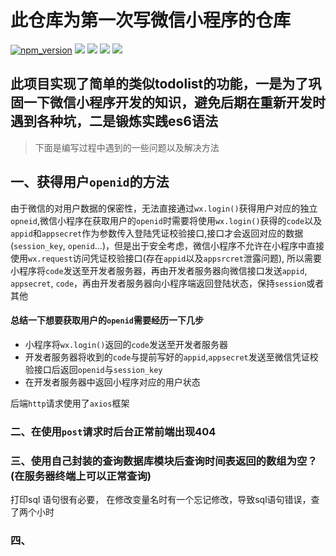# 此仓库为第一次写微信小程序的仓库

[![npm_version](https://img.shields.io/badge/npm-6.13.4-orange)](https://www.npmjs.com/)    ![](https://img.shields.io/badge/pm2-4.2.3-brightgreen)    ![](https://img.shields.io/badge/node-v12.15.0-blue)    ![](https://img.shields.io/badge/weChat-v1.03-green)     ![](https://img.shields.io/badge/nginx-1.6.1-brightgreen)

## 此项目实现了简单的类似todolist的功能，一是为了巩固一下微信小程序开发的知识，避免后期在重新开发时遇到各种坑，二是锻炼实践es6语法

> 下面是编写过程中遇到的一些问题以及解决方法
## 一、获得用户`openid`的方法

由于微信的对用户数据的保密性，无法直接通过`wx.login()`获得用户对应的独立`opneid`,微信小程序在获取用户的`openid`时需要将使用`wx.login()`获得的`code`以及`appid`和`appsecret`作为参数传入登陆凭证校验接口,接口才会返回对应的数据(`session_key`, `openid`...)，但是出于安全考虑，微信小程序不允许在小程序中直接使用`wx.request`访问凭证校验接口(存在`appid`以及`appsrcret`泄露问题), 所以需要小程序将`code`发送至开发者服务器，再由开发者服务器向微信接口发送`appid`, `appsecret`, `code`，再由开发者服务器向小程序端返回登陆状态，保持`session`或者其他

#### 总结一下想要获取用户的`openid`需要经历一下几步

 - 小程序将`wx.login()`返回的`code`发送至开发者服务器
 - 开发者服务器将收到的`code`与提前写好的`appid`,`appsecret`发送至微信凭证校验接口后返回`openid`与`session_key`
- 在开发者服务器中返回小程序对应的用户状态

后端`http`请求使用了`axios`框架



### 二、在使用`post`请求时后台正常前端出现404



### 三、使用自己封装的查询数据库模块后查询时间表返回的数组为空？(在服务器终端上可以正常查询)

打印sql 语句很有必要， 在修改变量名时有一个忘记修改，导致sql语句错误，查了两个小时



### 四、








